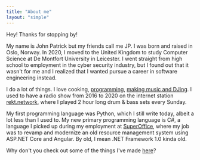 ```yaml
---
title: "About me"
layout: "simple"
---
```


Hey! Thanks for stopping by!

My name is John Patrick but my friends call me JP. I was born and raised in Oslo, Norway. In 2020, I moved to the United Kingdom to study Computer Science at De Montfort University in Leicester. I went straight from high school to employment in the cyber security industry, but I found out that it wasn't for me and I realized that I wanted pursue a career in software engineering instead.

I do a lot of things. I love cooking, [programming](https://github.com/GOATS2K), [making music and DJing](https://soundcloud.com/closurednb). I used to have a radio show from 2016 to 2020 on the internet station [rekt.network](https://rekt.network), where I played 2 hour long drum & bass sets every Sunday.

My first programming language was Python, which I still write today, albeit a lot less than I used to. My new primary programming language is C#, a language I picked up during my employment at [SuperOffice](https://superoffice.com), where my job was to revamp and modernize an old resource management system using ASP.NET Core and Angular. By old, I mean .NET Framework 1.0 kinda old.

Why don't you check out some of the things I've made [here](/projects)?




